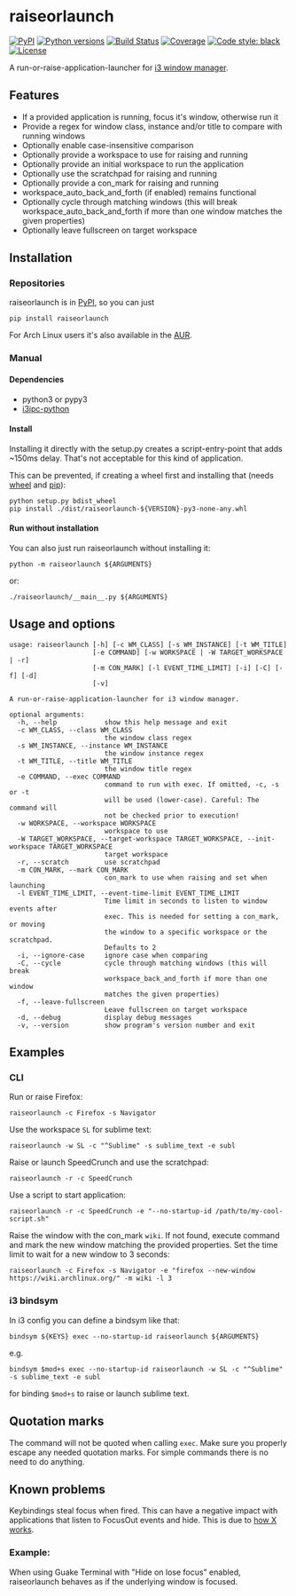 # raiseorlaunch

[![PyPI](https://img.shields.io/pypi/v/raiseorlaunch.svg)](https://pypi.org/project/raiseorlaunch/)
[![Python versions](https://img.shields.io/pypi/pyversions/raiseorlaunch.svg)](https://pypi.org/project/raiseorlaunch/)
[![Build Status](https://travis-ci.com/open-dynaMIX/raiseorlaunch.svg?branch=master)](https://travis-ci.com/open-dynaMIX/raiseorlaunch)
[![Coverage](https://img.shields.io/badge/coverage-100%25-brightgreen.svg)](https://github.com/open-dynaMIX/raiseorlaunch/blob/master/.coveragerc#L9)
[![Code style: black](https://img.shields.io/badge/code%20style-black-000000.svg)](https://github.com/ambv/black)
[![License](https://img.shields.io/github/license/open-dynaMIX/raiseorlaunch.svg)](https://opensource.org/licenses/MIT)

A run-or-raise-application-launcher for [i3 window manager](https://i3wm.org/).

## Features

 - If a provided application is running, focus it's window, otherwise
   run it
 - Provide a regex for window class, instance and/or title to compare
   with running windows
 - Optionally enable case-insensitive comparison
 - Optionally provide a workspace to use for raising and running
 - Optionally provide an initial workspace to run the application
 - Optionally use the scratchpad for raising and running
 - Optionally provide a con_mark for raising and running
 - workspace_auto_back_and_forth (if enabled) remains functional
 - Optionally cycle through matching windows (this will break
   workspace_auto_back_and_forth if more than one window matches
   the given properties)
 - Optionally leave fullscreen on target workspace

## Installation

### Repositories

raiseorlaunch is in [PyPI](https://pypi.org/project/raiseorlaunch/),
so you can just

    pip install raiseorlaunch

For Arch Linux users it's also available in the
[AUR](https://aur.archlinux.org/packages/raiseorlaunch/).

### Manual

#### Dependencies

-   python3 or pypy3
-   [i3ipc-python](https://github.com/acrisci/i3ipc-python)

#### Install

Installing it directly with the setup.py creates a script-entry-point
that adds ~150ms delay. That's not acceptable for this kind of
application.

This can be prevented, if creating a wheel first and installing that
(needs [wheel](https://pypi.org/project/wheel) and
[pip](https://pypi.org/project/pip)):

``` shell
python setup.py bdist_wheel
pip install ./dist/raiseorlaunch-${VERSION}-py3-none-any.whl
```

#### Run without installation

You can also just run raiseorlaunch without installing it:

``` shell
python -m raiseorlaunch ${ARGUMENTS}
```

or:

``` shell
./raiseorlaunch/__main__.py ${ARGUMENTS}
```

## Usage and options

```
usage: raiseorlaunch [-h] [-c WM_CLASS] [-s WM_INSTANCE] [-t WM_TITLE]
                     [-e COMMAND] [-w WORKSPACE | -W TARGET_WORKSPACE | -r]
                     [-m CON_MARK] [-l EVENT_TIME_LIMIT] [-i] [-C] [-f] [-d]
                     [-v]

A run-or-raise-application-launcher for i3 window manager.

optional arguments:
  -h, --help            show this help message and exit
  -c WM_CLASS, --class WM_CLASS
                        the window class regex
  -s WM_INSTANCE, --instance WM_INSTANCE
                        the window instance regex
  -t WM_TITLE, --title WM_TITLE
                        the window title regex
  -e COMMAND, --exec COMMAND
                        command to run with exec. If omitted, -c, -s or -t
                        will be used (lower-case). Careful: The command will
                        not be checked prior to execution!
  -w WORKSPACE, --workspace WORKSPACE
                        workspace to use
  -W TARGET_WORKSPACE, --target-workspace TARGET_WORKSPACE, --init-workspace TARGET_WORKSPACE
                        target workspace
  -r, --scratch         use scratchpad
  -m CON_MARK, --mark CON_MARK
                        con_mark to use when raising and set when launching
  -l EVENT_TIME_LIMIT, --event-time-limit EVENT_TIME_LIMIT
                        Time limit in seconds to listen to window events after
                        exec. This is needed for setting a con_mark, or moving
                        the window to a specific workspace or the scratchpad.
                        Defaults to 2
  -i, --ignore-case     ignore case when comparing
  -C, --cycle           cycle through matching windows (this will break
                        workspace_back_and_forth if more than one window
                        matches the given properties)
  -f, --leave-fullscreen
                        Leave fullscreen on target workspace
  -d, --debug           display debug messages
  -v, --version         show program's version number and exit

```

## Examples

### CLI

Run or raise Firefox:

``` shell
raiseorlaunch -c Firefox -s Navigator
```

Use the workspace `SL` for sublime text:

``` shell
raiseorlaunch -w SL -c "^Sublime" -s sublime_text -e subl
```

Raise or launch SpeedCrunch and use the scratchpad:

``` shell
raiseorlaunch -r -c SpeedCrunch
```

Use a script to start application:

``` shell
raiseorlaunch -r -c SpeedCrunch -e "--no-startup-id /path/to/my-cool-script.sh"
```

Raise the window with the con_mark `wiki`. If not found,
execute command and mark the new window matching the provided
properties. Set the time limit to wait for a new window to 3 seconds:

``` shell
raiseorlaunch -c Firefox -s Navigator -e "firefox --new-window https://wiki.archlinux.org/" -m wiki -l 3
```

### i3 bindsym

In i3 config you can define a bindsym like that:

```
bindsym ${KEYS} exec --no-startup-id raiseorlaunch ${ARGUMENTS}
```

e.g.

```
bindsym $mod+s exec --no-startup-id raiseorlaunch -w SL -c "^Sublime" -s sublime_text -e subl
```

for binding `$mod+s` to raise or launch sublime text.

## Quotation marks

The command will not be quoted when calling `exec`. Make
sure you properly escape any needed quotation marks. For simple commands
there is no need to do anything.

## Known problems

Keybindings steal focus when fired. This can have a negative impact with
applications that listen to FocusOut events and hide. This is due to
[how X works](https://github.com/i3/i3/issues/2843#issuecomment-316173601).

### Example:

When using Guake Terminal with "Hide on lose focus" enabled,
raiseorlaunch behaves as if the underlying window is focused.
